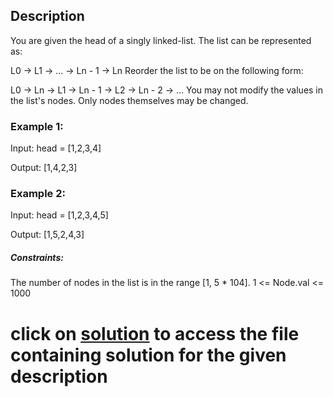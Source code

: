 ## Description

You are given the head of a singly linked-list. The list can be represented as:

L0 → L1 → … → Ln - 1 → Ln
Reorder the list to be on the following form:

L0 → Ln → L1 → Ln - 1 → L2 → Ln - 2 → …
You may not modify the values in the list's nodes. Only nodes themselves may be changed.

 

### Example 1:
Input: head = [1,2,3,4]

Output: [1,4,2,3]


### Example 2:
Input: head = [1,2,3,4,5]

Output: [1,5,2,4,3]

##### Constraints:

The number of nodes in the list is in the range [1, 5 * 104].
1 <= Node.val <= 1000

# click on [solution](3-reorder_list.py) to access the file containing solution for the given description
